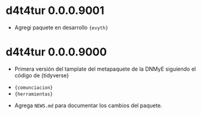 # d4t4tur 0.0.0.9001

* Agregi paquete en desarrollo `{evyth}`

# d4t4tur 0.0.0.9000

* Primera versión del tamplate del metapaquete de la DNMyE siguiendo el código de {tidyverse}

 - `{comunciacion}`
 - `{herramientas}`
 
* Agrega `NEWS.md` para documentar los cambios del paquete.
